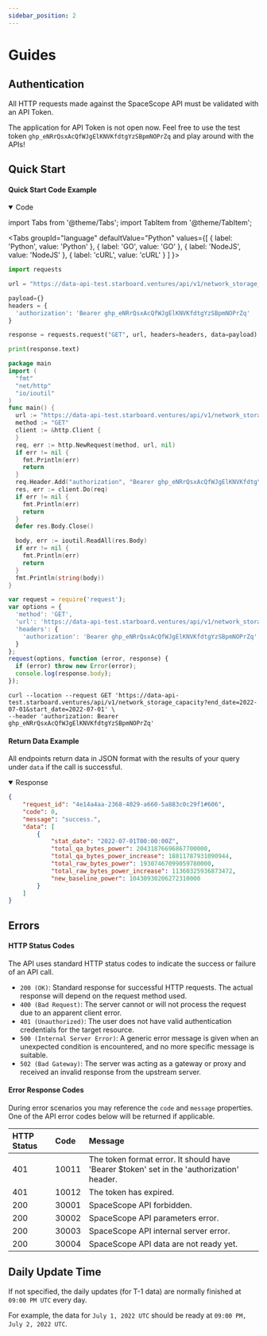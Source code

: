 ```yaml
---
sidebar_position: 2
---
```


# Guides

## Authentication

All HTTP requests made against the SpaceScope API must be validated with an API Token. 

The application for API Token is not open now. Feel free to use the test token `ghp_eNRrQsxAcQfWJgElKNVKfdtgYzSBpmNOPrZq` and play around with the APIs!

## Quick Start

#### Quick Start Code Example


<details open><summary>Code</summary>
<div>


import Tabs from '@theme/Tabs';
import TabItem from '@theme/TabItem';

<Tabs
  groupId="language"
  defaultValue="Python"
  values={[
    { label: 'Python', value: 'Python' },
    { label: 'GO', value: 'GO' },
    { label: 'NodeJS', value: 'NodeJS' },
    { label: 'cURL', value: 'cURL' }
  ]
}>

<TabItem value="Python">

```python
import requests

url = "https://data-api-test.starboard.ventures/api/v1/network_storage_capacity?end_date=2022-07-01&start_date=2022-07-01"

payload={}
headers = {
  'authorization': 'Bearer ghp_eNRrQsxAcQfWJgElKNVKfdtgYzSBpmNOPrZq'
}

response = requests.request("GET", url, headers=headers, data=payload)

print(response.text)

```

</TabItem>

<TabItem value="GO">

```go
package main
import (
  "fmt"
  "net/http"
  "io/ioutil"
)
func main() {
  url := "https://data-api-test.starboard.ventures/api/v1/network_storage_capacity?end_date=2022-07-01&start_date=2022-07-01"
  method := "GET"
  client := &http.Client {
  }
  req, err := http.NewRequest(method, url, nil)
  if err != nil {
    fmt.Println(err)
    return
  }
  req.Header.Add("authorization", "Bearer ghp_eNRrQsxAcQfWJgElKNVKfdtgYzSBpmNOPrZq")
  res, err := client.Do(req)
  if err != nil {
    fmt.Println(err)
    return
  }
  defer res.Body.Close()

  body, err := ioutil.ReadAll(res.Body)
  if err != nil {
    fmt.Println(err)
    return
  }
  fmt.Println(string(body))
}
```

</TabItem>

<TabItem value="NodeJS">

```js
var request = require('request');
var options = {
  'method': 'GET',
  'url': 'https://data-api-test.starboard.ventures/api/v1/network_storage_capacity?end_date=2022-07-01&start_date=2022-07-01',
  'headers': {
    'authorization': 'Bearer ghp_eNRrQsxAcQfWJgElKNVKfdtgYzSBpmNOPrZq'
  }
};
request(options, function (error, response) {
  if (error) throw new Error(error);
  console.log(response.body);
});
```

</TabItem>
<TabItem value="cURL">

```curl
curl --location --request GET 'https://data-api-test.starboard.ventures/api/v1/network_storage_capacity?end_date=2022-07-01&start_date=2022-07-01' \
--header 'authorization: Bearer ghp_eNRrQsxAcQfWJgElKNVKfdtgYzSBpmNOPrZq'
```

</TabItem>
</Tabs>

</div>
</details>

#### Return Data Example

All endpoints return data in JSON format with the results of your query under `data` if the call is successful.

<details open><summary>Response</summary>
<div>

```Json
{
    "request_id": "4e14a4aa-2368-4029-a660-5a883c0c29f1#606",
    "code": 0,
    "message": "success.",
    "data": [
        {
            "stat_date": "2022-07-01T00:00:00Z",
            "total_qa_bytes_power": 20431876696867700000,
            "total_qa_bytes_power_increase": 18811787931090944,
            "total_raw_bytes_power": 19307467099059780000,
            "total_raw_bytes_power_increase": 11360325936873472,
            "new_baseline_power": 10430930206272310000
        }
    ]
}
```
</div>
</details>

## Errors

#### HTTP Status Codes

The API uses standard HTTP status codes to indicate the success or failure of an API call.
- `200 (OK)`: Standard response for successful HTTP requests. The actual response will depend on the request method used.
- `400 (Bad Request)`: The server cannot or will not process the request due to an apparent client error.
- `401 (Unauthorized)`: The user does not have valid authentication credentials for the target resource.
- `500 (Internal Server Error)`: A generic error message is given when an unexpected condition is encountered, and no more specific message is suitable.
- `502 (Bad Gateway)`:  The server was acting as a gateway or proxy and received an invalid response from the upstream server.


#### Error Response Codes

During error scenarios you may reference the `code` and `message` properties. One of the API error codes below will be returned if applicable.


| **HTTP Status** | **Code** | **Message**                                                  |
| :-------------- | :------- | :----------------------------------------------------------- |
| 401             | 10011    | The token format error. It should have 'Bearer $token' set in the 'authorization' header. |
| 401             | 10012    | The token has expired.                                       |
| 200             | 30001    | SpaceScope API forbidden.                                    |
| 200             | 30002    | SpaceScope API parameters error.                             |
| 200             | 30003    | SpaceScope API internal server error.                        |
| 200             | 30004    | SpaceScope API data are not ready yet.                       |


## Daily Update Time
If not specified, the daily updates (for T-1 data) are normally finished at `09:00 PM UTC` every day. 

For example, the data for `July 1, 2022 UTC` should be ready at `09:00 PM, July 2, 2022 UTC`.
